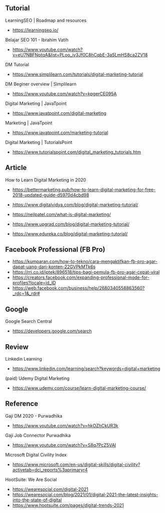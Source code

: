 ## Tutorial

LearningSEO | Roadmap and resources
- https://learningseo.io/

Belajar SEO 101 - Ibrahim Vatih
- https://www.youtube.com/watch?v=eU7NBFNptqA&list=PLoo_iv3Jf0C8hCqbE-3a5LmHS8ca2ZV18

DM Tutorial
- https://www.simplilearn.com/tutorials/digital-marketing-tutorial

DM Beginer overview | Simplilearn
- https://www.youtube.com/watch?v=kpgerCE095A

Digital Marketing | JavaTpoint
- https://www.javatpoint.com/digital-marketing

Marketing | JavaTpoint
- https://www.javatpoint.com/marketing-tutorial

Digital Marketing | TutorialsPoint
- https://www.tutorialspoint.com/digital_marketing_tutorials.htm

## Article

How to Learn Digital Marketing in 2020
- https://bettermarketing.pub/how-to-learn-digital-marketing-for-free-2018-updated-guide-d5970d4cbd98

- https://www.digitalvidya.com/blog/digital-marketing-tutorial/
- https://neilpatel.com/what-is-digital-marketing/
- https://www.upgrad.com/blog/digital-marketing-tutorial/
- https://www.edureka.co/blog/digital-marketing-tutorial/

## Facebook Professional (FB Pro)

- https://kumparan.com/how-to-tekno/cara-mengaktifkan-fb-pro-agar-dapat-uang-dari-konten-22GVPkMTk6s
- https://rri.co.id/iptek/896518/tips-bagi-pemula-fb-pro-agar-cepat-viral
- https://creators.facebook.com/expanding-professional-mode-for-profiles?locale=id_ID
- https://web.facebook.com/business/help/2680340558863560?_rdc=1&_rdr#

## Google

Google Search Central
- https://developers.google.com/search 

## Review

Linkedin Learning
- https://www.linkedin.com/learning/search?keywords=digital+marketing

(paid) Udemy Digital Marketing
- https://www.udemy.com/course/learn-digital-marketing-course/

## Reference

Gaji DM 2020 - Purwadhika
- https://www.youtube.com/watch?v=hkOZhCkUR3k

Gaji Job Connector Purwadhika
- https://www.youtube.com/watch?v=S8q7PcZ5VAI

Microsoft Digital Civility Index
- https://www.microsoft.com/en-us/digital-skills/digital-civility?activetab=dci_reports%3aprimaryr4

HootSuite: We Are Social
- https://wearesocial.com/digital-2021
- https://wearesocial.com/blog/2021/01/digital-2021-the-latest-insights-into-the-state-of-digital
- https://www.hootsuite.com/pages/digital-trends-2021
